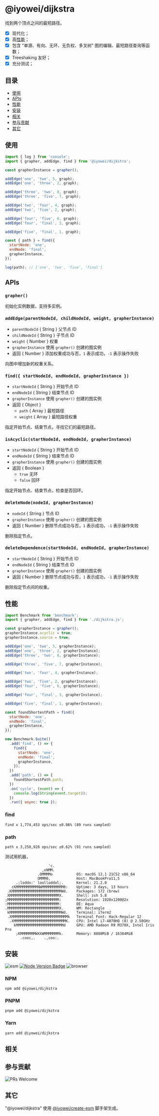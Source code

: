 # @iyowei/dijkstra

找到两个顶点之间的最短路径。

- [x] 现代化；
- [x] 高[性能](#性能)；
- [x] 包含 "单源、有向、无环、无负权、多叉树" 图的编辑、最短路径查询等函数；
- [x] Treeshaking 友好；
- [x] 充分测试；

## 目录

- [使用](#使用)
- [APIs](#apis)
- [性能](#性能)
- [安装](#安装)
- [相关](#相关)
- [参与贡献](#参与贡献)
- [其它](#其它)

## 使用

```js
import { log } from 'console';
import { grapher, addEdge, find } from '@iyowei/dijkstra';

const grapherInstance = grapher();

addEdge('one', 'two', 5, graph);
addEdge('one', 'three', 2, graph);

addEdge('three', 'two', 8, graph);
addEdge('three', 'five', 7, graph);

addEdge('two', 'four', 4, graph);
addEdge('two', 'five', 2, graph);

addEdge('four', 'five', 6, graph);
addEdge('four', 'final', 3, graph);

addEdge('five', 'final', 1, graph);

const { path } = find({
  startNode: 'one',
  endNode: 'final',
  grapherInstance,
});

log(path); // ['one', 'two', 'five', 'final']
```

## APIs

### `grapher()`

初始化实例数据，支持多实例。

### `addEdge(parentNodeId, childNodeId, weight, grapherInstance)`

- `parentNodeId` { String } 父节点 ID
- `childNodeId` { String } 子节点 ID
- `weight` { Number } 权重
- `grapherInstance` 使用 `grapher()` 创建的图实例
- 返回 { Number } 添加权重成功与否，`1` 表示成功，`-1` 表示操作失败

向图中增加新的权重关系。

### `find({ startNodeId, endNodeId, grapherInstance })`

- `startNodeId` { String } 开始节点 ID
- `endNodeId` { String } 结束节点 ID
- `grapherInstance` 使用 `grapher()` 创建的图实例
- 返回 { Object }
  - `path` { Array } 最短路径
  - `weight` { Array } 最短路径权重

指定开始节点、结束节点，寻找它们的最短路径。

### `isAcyclic(startNodeId, endNodeId, grapherInstance)`

- `startNodeId` { String } 开始节点 ID
- `endNodeId` { String } 结束节点 ID
- `grapherInstance` 使用 `grapher()` 创建的图实例
- 返回 { Boolean }
  - `true` 无环
  - `false` 回环

指定开始节点、结束节点，检查是否回环。

### `deleteNode(nodeId, grapherInstance)`

- `nodeId` { String } 节点 ID
- `grapherInstance` 使用 `grapher()` 创建的图实例
- 返回 { Number } 删除节点成功与否，`1` 表示成功，`-1` 表示操作失败

删除指定节点。

### `deleteDependence(startNodeId, endNodeId, grapherInstance)`

- `startNodeId` { String } 开始节点 ID
- `endNodeId` { String } 结束节点 ID
- `grapherInstance` 使用 `grapher()` 创建的图实例
- 返回 { Number } 删除节点成功与否，`1` 表示成功，`-1` 表示操作失败

删除指定节点间的权重。

## 性能

```js
import Benchmark from 'benchmark';
import { grapher, addEdge, find } from './dijkstra.js';

const grapherInstance = grapher();
grapherInstance.acyclic = true;
grapherInstance.source = true;

addEdge('one', 'two', 5, grapherInstance);
addEdge('one', 'three', 2, grapherInstance);
addEdge('three', 'two', 8, grapherInstance);

addEdge('three', 'five', 7, grapherInstance);

addEdge('two', 'four', 4, grapherInstance);

addEdge('two', 'five', 2, grapherInstance);
addEdge('four', 'five', 6, grapherInstance);

addEdge('four', 'final', 3, grapherInstance);

addEdge('five', 'final', 1, grapherInstance);

const foundShortestPath = find({
  startNode: 'one',
  endNode: 'final',
  grapherInstance,
});

new Benchmark.Suite()
  .add('find', () => {
    find({
      startNode: 'one',
      endNode: 'final',
      grapherInstance,
    });
  })
  .add('path', () => {
    foundShortestPath.path;
  })
  .on('cycle', (event) => {
    console.log(String(event.target));
  })
  .run({ async: true });
```

### find

```
find x 1,774,453 ops/sec ±0.86% (89 runs sampled)
```

### path

```
path x 3,250,928 ops/sec ±0.62% (91 runs sampled)
```

测试用机器，

```shell
                    'c.
                 ,xNMM.
               .OMMMMo           OS: macOS 12.1 21C52 x86_64
               OMMM0,            Host: MacBookPro11,5
     .;loddo:' loolloddol;.      Kernel: 21.2.0
   cKMMMMMMMMMMNWMMMMMMMMMM0:    Uptime: 3 days, 13 hours
 .KMMMMMMMMMMMMMMMMMMMMMMMWd.    Packages: 172 (brew)
 XMMMMMMMMMMMMMMMMMMMMMMMX.      Shell: zsh 5.8
;MMMMMMMMMMMMMMMMMMMMMMMM:       Resolution: 1920x1200@2x
:MMMMMMMMMMMMMMMMMMMMMMMM:       DE: Aqua
.MMMMMMMMMMMMMMMMMMMMMMMMX.      WM: Rectangle
 kMMMMMMMMMMMMMMMMMMMMMMMMWd.    Terminal: iTerm2
 .XMMMMMMMMMMMMMMMMMMMMMMMMMMk   Terminal Font: Hack-Regular 12
  .XMMMMMMMMMMMMMMMMMMMMMMMMK.   CPU: Intel i7-4870HQ (8) @ 2.50GHz
    kMMMMMMMMMMMMMMMMMMMMMMd     GPU: AMD Radeon R9 M370X, Intel Iris Pro
     ;KMMMMMMMWXXWMMMMMMMk.      Memory: 8880MiB / 16384MiB
       .cooc,.    .,coo:.
```

## 安装

<!-- 标明支持的宿主、宿主版本，模块类型 -->

![esm][esm] [![Node Version Badge][node version badge]][download node.js] ![browser][browser]

### NPM

```shell
npm add @iyowei/dijkstra
```

### PNPM

```shell
pnpm add @iyowei/dijkstra
```

### Yarn

```shell
yarn add @iyowei/dijkstra
```

## 相关

## 参与贡献

![PRs Welcome][prs welcome badge]

## 其它

"@iyowei/dijkstra" 使用 [@iyowei/create-esm][create-esm] 脚手架生成。

[browser]: https://img.shields.io/badge/Browser-orange?style=flat
[node version badge]: https://img.shields.io/badge/node.js-%3E%3D12.20.0-brightgreen?style=flat&logo=Node.js
[download node.js]: https://nodejs.org/en/download/
[esm]: https://img.shields.io/badge/ESM-brightgreen?style=flat
[prs welcome badge]: https://img.shields.io/badge/PRs-welcome-brightgreen.svg?style=flat
[create-esm]: https://github.com/iyowei/create-esm

<!-- 更多文档细节，参考 https://github.com/iyowei/readme-templates -->

<!-- ## 性能

```shell
dijkstra x 1,423,100 ops/sec ±1.41% (91 runs sampled)
``` -->

